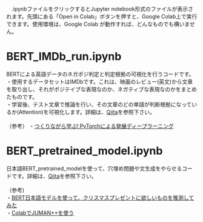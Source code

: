 　.ipynbファイルをクリックするとJupyter notebook形式のファイルが表示されます。先頭にある「Open in Colab」ボタンを押すと、Google Colab上で実行できます。使用環境は、Google Colab が動作すれば、どんなものでも構いません。
 
# BERT_IMDb_run.ipynb
BERTによる英語データのネガポジ判定と判定根拠の可視化を行うコードです。\
・使用するデータセットはIMDbです。これは、映画のレビュー(英文)から文章を取り出し、それがポジテイブな表現なのか、ネガティブな表現なのかをまとめたものです。\
・学習後、テスト文章で推論を行い、その文章のどの単語が判断根拠になっているか(Attention)を可視化します。詳細は、[Qiita](https://qiita.com/jun40vn/items/b7f32621ec7399baa3f8)を参照下さい。\
\
（参考）
・[つくりながら学ぶ! PyTorchによる発展ディープラーニング](https://github.com/YutaroOgawa/pytorch_advanced)
# BERT_pretrained_model.ipynb
日本語BERT_pretrained_modelを使って、穴埋め問題や文生成をやらせるコードです。詳細は、[Qiita](https://qiita.com/jun40vn/items/6458eb3a5301602d7092)を参照下さい。\
\
（参考)\
・[BERT日本語モデルを使って、クリスマスプレゼントに欲しいものを推測してみた](https://www.cresco.co.jp/blog/entry/11517/)\
・[ColabでJUMAN++を使う](https://www.mojirca.com/2019/08/colab-jumanpp.html)

